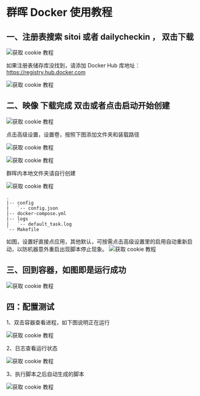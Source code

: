 # 群晖 Docker 使用教程

## 一、注册表搜索 sitoi 或者 dailycheckin ， 双击下载

![获取 cookie 教程](https://cdn.jsdelivr.net/gh/Sitoi/dailycheckin/docs/img/synology1.jpg)

如果注册表储存库没找到，请添加 Docker Hub 库地址：https://registry.hub.docker.com

![获取 cookie 教程](https://cdn.jsdelivr.net/gh/Sitoi/dailycheckin/docs/img/synology2.jpg)

## 二、映像 下载完成 双击或者点击启动开始创建

![获取 cookie 教程](https://cdn.jsdelivr.net/gh/Sitoi/dailycheckin/docs/img/synology3.jpg)

点击高级设置，设置卷，按照下图添加文件夹和装载路径

![获取 cookie 教程](https://cdn.jsdelivr.net/gh/Sitoi/dailycheckin/docs/img/synology4.jpg)

![获取 cookie 教程](https://cdn.jsdelivr.net/gh/Sitoi/dailycheckin/docs/img/synology5.jpg)

群晖内本地文件夹请自行创建

![获取 cookie 教程](https://cdn.jsdelivr.net/gh/Sitoi/dailycheckin/docs/img/synology6.jpg)

```text
.
|-- config
|   `-- config.json
|-- docker-compose.yml
|-- logs
|   `-- default_task.log
`-- Makefile
```

如图，设置好直接点应用，其他默认，可按需点击高级设置里的启用自动重新启动，以防机器意外重启出现脚本停止现象。
![获取 cookie 教程](https://cdn.jsdelivr.net/gh/Sitoi/dailycheckin/docs/img/synology7.jpg)

## 三、回到容器，如图即是运行成功

![获取 cookie 教程](https://cdn.jsdelivr.net/gh/Sitoi/dailycheckin/docs/img/synology8.jpg)

## 四：配置测试

1、双击容器查看进程，如下图说明正在运行

![获取 cookie 教程](https://cdn.jsdelivr.net/gh/Sitoi/dailycheckin/docs/img/synology9.jpg)

2、日志查看运行状态

![获取 cookie 教程](https://cdn.jsdelivr.net/gh/Sitoi/dailycheckin/docs/img/synology10.jpg)

3、执行脚本之后自动生成的脚本

![获取 cookie 教程](https://cdn.jsdelivr.net/gh/Sitoi/dailycheckin/docs/img/synology11.jpg)
